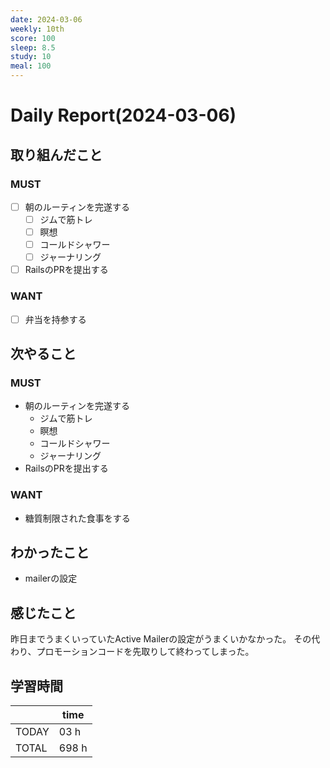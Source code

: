 ```yaml
---
date: 2024-03-06
weekly: 10th
score: 100
sleep: 8.5
study: 10
meal: 100
---
```

# Daily Report(2024-03-06)
## 取り組んだこと
### MUST
- [ ] 朝のルーティンを完遂する
	- [ ] ジムで筋トレ
	- [ ] 瞑想
	- [ ] コールドシャワー
	- [ ] ジャーナリング
- [ ] RailsのPRを提出する
### WANT
- [ ] 弁当を持参する
## 次やること
### MUST
- 朝のルーティンを完遂する
	- ジムで筋トレ
	- 瞑想
	- コールドシャワー
	- ジャーナリング
- RailsのPRを提出する
### WANT
- 糖質制限された食事をする
## わかったこと
- mailerの設定
## 感じたこと
昨日までうまくいっていたActive Mailerの設定がうまくいかなかった。
その代わり、プロモーションコードを先取りして終わってしまった。
## 学習時間
|       | time  | 
| ----- | ----- |
| TODAY | 03 h |
| TOTAL | 698 h |
